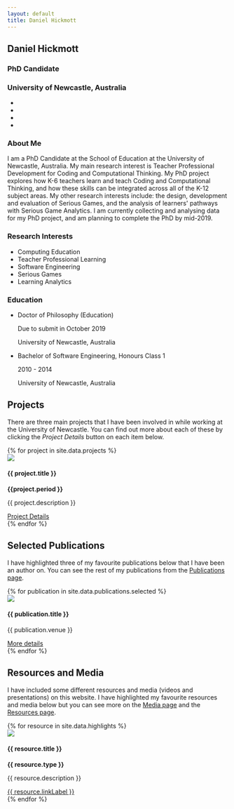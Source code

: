 ```yaml
---
layout: default
title: Daniel Hickmott
---
```


<div class="container">
    <div class="row">
        <div class="col-xs-12 col-md-4">
            <div id="profile">
                <div class="portrait" style="background-image: url('me.jpg');"></div>
                <div class="portrait-title">
                    <h2>Daniel Hickmott</h2>
                    <h3>PhD Candidate</h3>
                    <h3>University of Newcastle, Australia</h3>
                </div>
                <ul class="network-icon" aria-hidden="true">
                    <li>
                        <a href="mailto:daniel.hickmott@gmail.com" target="_blank" rel="noopener"> <i class="fa fa-envelope big-icon"></i> </a>
                    </li>
                    <li>
                        <a href="https://twitter.com/dan_hickmott" target="_blank" rel="noopener"> <i class="fa fa-twitter big-icon"> </i></a>
                    </li>
                    <li>
                        <a href="https://scholar.google.com.au/citations?user=zEcey6gAAAAJ" target="_blank" rel="noopener"> <i class="ai ai-google-scholar big-icon"> </i></a>
                    </li>
                    <li>
                        <a href="https://www.researchgate.net/profile/Daniel_Hickmott" target="_blank" rel="noopener"> <i class="ai ai-researchgate big-icon"> </i></a>
                    </li>
                </ul>
            </div>
        </div>
        <div class="col-xs-12 col-md-8">
            <h3>About Me</h3> 
            <p>
                I am a PhD Candidate at the School of Education at the University of Newcastle, Australia. 
                My main research interest is Teacher Professional Development for Coding and Computational Thinking. 
                My PhD project explores how K-6 teachers learn and teach Coding and Computational Thinking, and how these skills can be integrated across all of the K-12 subject areas. 
                My other research interests include: the design, development and evaluation of Serious Games, and the analysis of learners' pathways with Serious Game Analytics. 
                I am currently collecting and analysing data for my PhD project, and am planning to complete the PhD by mid-2019.
            </p>
            <div class="row">
                <div class="col-md-5">
                    <h3>Research Interests</h3> 
                    <ul class="ul-interests">
                        <li>Computing Education</li>
                        <li>Teacher Professional Learning</li>          
                        <li>Software Engineering</li>   
                        <li>Serious Games</li>
                        <li>Learning Analytics</li>                            
                    </ul>
                </div>
                <div class="col-md-7">
                    <h3>Education</h3> 
                    <ul class="ul-edu fa-ul">
                        <li>
                            <i class="fa-li fa fa-graduation-cap"></i>
                            <div class="description">
                                <p class="course">Doctor of Philosophy (Education)</p>
                                <p class="dates">Due to submit in October 2019</p>
                                <p class="institution">University of Newcastle, Australia</p>
                            </div>
                        </li>
                        <li>
                            <i class="fa-li fa fa-graduation-cap"></i>
                            <div class="description">
                                <p class="course">Bachelor of Software Engineering, Honours Class 1</p>
                                <p class="dates">2010 - 2014</p>
                                <p class="institution">University of Newcastle, Australia</p>
                            </div>
                        </li>
                    </ul>
                </div>
            </div>
        </div>
    </div>
    <div class="showcase">
        <div class="container">
            <h2>Projects</h2>
            <p>
                There are three main projects that I have been involved in while working at the University of Newcastle. 
                You can find out more about each of these by clicking the <i>Project Details</i> button on each item below.
            </p>
            <div class="row">
            {% for project in site.data.projects %}
                <div class="col-md-4">
                    <div class="card mb-4 box-shadow">
                        <img class="card-img-top" src="{{ site.baseurl | append: '/projects/images/' | append: project.imageFilePath }}">
                        <div class="card-body">
                            <h4>{{ project.title }}</h4>
                            <strong>{{project.period }}</strong>
                            <p class="card-text">{{ project.description }}</p>
                            <a href="{{ site.baseurl | append: '/projects/' | append: project.pageName }}" 
                                class="btn btn-sm btn-info float-right">
                                Project Details
                                <i class="fa fa-info project-icon"></i>
                            </a>
                        </div>
                    </div>
                </div>
            {% endfor %}
            </div>
        </div>
    </div>
    <div class="showcase">
        <div class="container">
            <h2>Selected Publications</h2>
            <p>I have highlighted three of my favourite publications below that I have been an author on. You can see the rest of my publications from the <a href="pubs" class="text-info">Publications page</a>.</p>
            <div class="row">
            {% for publication in site.data.publications.selected %}
            <div class="col-md-4">
                <div class="card mb-4 box-shadow">
                    <img class="card-img-top" 
                        src="{{ site.baseurl | append: '/publications/images/' | append: publication.imageFilePath }}">
                    <div class="card-body">
                        <h4>{{ publication.title }}</h4>
                        <p class="card-text">{{ publication.venue }}</p>
                        <a href="{{ site.baseurl | append: '/publications/' | append: publication.pageName }}" 
                            class="btn btn-sm btn-info float-right">
                            More details
                            <i class="fa fa-chevron-circle-right publication-icon"></i>
                        </a>
                    </div>
                </div>
            </div>
            {% endfor %}
            </div>
        </div>
    </div>
    <div class="showcase">
        <div class="container">
            <h2>Resources and Media</h2>
            <p>
                I have included some different resources and media (videos and presentations) on this website.
                I have highlighted my favourite resources and media below but you can see more on the <a href="{{ site.baseurl | append: '/media' }}" class="text-info">Media page</a> and the <a href="{{ site.baseurl | append: '/resources' }}" class="text-info">Resources page</a>.
            </p>
            <div class="row">
            {% for resource in site.data.highlights %}
                <div class="col-md-4">
                    <div class="card mb-4 box-shadow">
                        <img class="card-img-top" 
                            src="{{ site.baseurl | append: resource.imageFilePath }}">
                        <div class="card-body">
                            <h4>{{ resource.title }}</h4>
                            <p><b>{{ resource.type }}</b></p>
                            <p class="card-text">{{ resource.description }}</p>
                            <a href="{{ resource.linkLocation }}" {% if resource.newTab == 'true' %} target="_blank" {% endif %}
                                class="btn btn-sm btn-info float-right">
                                {{ resource.linkLabel }}
                                <i class="fa {{ resource.linkIcon }} media-icon"></i>
                            </a>
                        </div>
                    </div>
                </div>
            {% endfor %}
            </div>
        </div>
    </div>
</div>